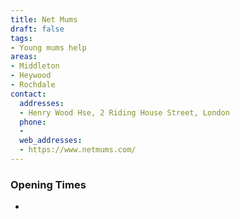 ```yaml
---
title: Net Mums
draft: false
tags:
- Young mums help
areas:
- Middleton
- Heywood
- Rochdale
contact:
  addresses:
  - Henry Wood Hse, 2 Riding House Street, London
  phone:
  - 
  web_addresses:
  - https://www.netmums.com/
---
```


### Opening Times
* 